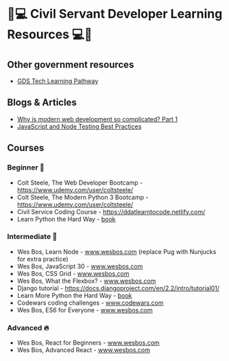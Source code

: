 
# 🔰💻 Civil Servant Developer Learning Resources 💻🔰

## Other government resources

* [GDS Tech Learning Pathway](https://gds-tech-learning-pathway.cloudapps.digital/#learning-pathways-at-gds)

## Blogs & Articles

* [Why is modern web development so complicated? Part 1](https://www.vrk.dev/2019/07/11/why-is-modern-web-development-so-complicated-a-long-yet-hasty-explanation-part-1/)
* [JavaScript and Node Testing Best Practices](https://github.com/goldbergyoni/javascript-testing-best-practices/blob/master/readme.md)

## Courses

### Beginner 👶

* Colt Steele, The Web Developer Bootcamp - https://www.udemy.com/user/coltsteele/
* Colt Steele, The Modern Python 3 Bootcamp - https://www.udemy.com/user/coltsteele/
* Civil Service Coding Course - https://ddatlearntocode.netlify.com/
* Learn Python the Hard Way - [book](https://www.amazon.co.uk/Learn-Python-Hard-Way-Introduction/dp/0134692888/ref=pd_sim_14_2/259-2932589-9826438?_encoding=UTF8&pd_rd_i=0134692888&pd_rd_r=7e445ed2-9d27-4fe9-a993-b80baca3e763&pd_rd_w=CX9la&pd_rd_wg=Vdjwf&pf_rd_p=1b8636ae-4f21-4403-a813-e8849dd46de4&pf_rd_r=0KP9VXVBYZB1Y63ZMKA9&psc=1&refRID=0KP9VXVBYZB1Y63ZMKA9)

### Intermediate 👩

* Wes Bos, Learn Node - www.wesbos.com (replace Pug with Nunjucks for extra practice)
* Wes Bos, JavaScript 30 - www.wesbos.com
* Wes Bos, CSS Grid - www.wesbos.com
* Wes Bos, What the Flexbox? - www.wesbos.com
* Django tutorial - https://docs.djangoproject.com/en/2.2/intro/tutorial01/
* Learn More Python the Hard Way - [book](https://www.amazon.co.uk/Learn-More-Python-Hard-Way/dp/0134123484/ref=pd_bxgy_14_img_2/259-2932589-9826438?_encoding=UTF8&pd_rd_i=0134123484&pd_rd_r=2578a3af-cd09-472e-ab3c-a2d8b83d85df&pd_rd_w=6VY7l&pd_rd_wg=4Ie90&pf_rd_p=7a9d3b22-47b7-4932-be38-57f4219c3325&pf_rd_r=W7QGF06SKXHP5CJAFNXH&psc=1&refRID=W7QGF06SKXHP5CJAFNXH)
* Codewars coding challenges - www.codewars.com 
* Wes Bos, ES6 for Everyone - www.wesbos.com

### Advanced 🔥

* Wes Bos, React for Beginners - www.wesbos.com
* Wes Bos, Advanced React - www.wesbos.com
